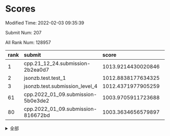 # Scores

Modified Time: 2022-02-03 09:35:39

Submit Num: 207

All Rank Num: 128957

| rank |               submit               |       score        |       sigma        | pk_num |
| :--- | :--------------------------------- | :----------------- | :----------------- | :----- |
| 1    | cpp.21_12_24.submission-2b2ea0d7   | 1013.9214430020846 | 0.800526693735041  | 2495   |
| 2    | jsonzb.test.test_1                 | 1012.8838177634325 | 0.8450174283686903 | 2494   |
| 3    | jsonzb.test.submission_level_4     | 1012.4371977905259 | 0.7930756165712322 | 2484   |
| 61   | cpp.2022_01_09.submission-5b0e3de2 | 1003.9705911723688 | 0.7132486468301193 | 2492   |
| 80   | cpp.2022_01_09.submission-816672bd | 1003.3634656579897 | 0.7183427537704047 | 2492   |


<details>
<summary>全部</summary>

| rank |                 submit                 |       score        |       sigma        | pk_num |
| :--- | :------------------------------------- | :----------------- | :----------------- | :----- |
| 1    | cpp.21_12_24.submission-2b2ea0d7       | 1013.9214430020846 | 0.800526693735041  | 2495   |
| 2    | jsonzb.test.test_1                     | 1012.8838177634325 | 0.8450174283686903 | 2494   |
| 3    | jsonzb.test.submission_level_4         | 1012.4371977905259 | 0.7930756165712322 | 2484   |
| 4    | gobigger.level_3.submission_level_3_9  | 1012.3662451853612 | 0.7745702865909376 | 2493   |
| 5    | gobigger.level_3.submission_level_3_33 | 1011.9996025766937 | 0.7913926763744081 | 2490   |
| 6    | gobigger.level_3.submission_level_3_18 | 1011.834271536541  | 0.7540493404502822 | 2496   |
| 7    | gobigger.level_3.submission_level_3_13 | 1011.5823255948121 | 0.7711433729115976 | 2496   |
| 8    | gobigger.level_3.submission_level_3_35 | 1011.5711425215408 | 0.7733669831681517 | 2492   |
| 9    | gobigger.level_3.submission_level_3_6  | 1011.133066989268  | 0.760846124877225  | 2489   |
| 10   | gobigger.level_3.submission_level_3_2  | 1011.1092500493526 | 0.7430638242496422 | 2493   |
| 11   | gobigger.level_3.submission_level_3_5  | 1010.8116648268198 | 0.7730896465012916 | 2491   |
| 12   | gobigger.level_3.submission_level_3_40 | 1010.7813126003292 | 0.7810477181785088 | 2493   |
| 13   | gobigger.level_3.submission_level_3_30 | 1010.7670817287974 | 0.7587714612536626 | 2496   |
| 14   | gobigger.level_3.submission_level_3_28 | 1010.5971581864192 | 0.8219982863131625 | 2494   |
| 15   | gobigger.level_3.submission_level_3_47 | 1010.5439701303997 | 0.7512142699541521 | 2497   |
| 16   | gobigger.level_3.submission_level_3_29 | 1010.5322198351986 | 0.7689462512957919 | 2490   |
| 17   | gobigger.level_3.submission_level_3_19 | 1010.383379045165  | 0.7755620614920133 | 2492   |
| 18   | gobigger.level_3.submission_level_3_16 | 1010.3153218448258 | 0.7603955577594017 | 2494   |
| 19   | gobigger.level_3.submission_level_3_0  | 1010.2622750930806 | 0.7832388797716526 | 2489   |
| 20   | gobigger.level_3.submission_level_3_4  | 1010.2303065249664 | 0.7634256500672273 | 2491   |
| 21   | gobigger.level_3.submission_level_3_17 | 1010.1638027822803 | 0.7672291777370747 | 2494   |
| 22   | gobigger.level_3.submission_level_3_15 | 1010.1362033107265 | 0.7679524215361898 | 2483   |
| 23   | gobigger.level_3.submission_level_3_10 | 1010.068255667696  | 0.7562765872081184 | 2493   |
| 24   | gobigger.level_3.submission_level_3_20 | 1010.0259903331773 | 0.7387559689305789 | 2499   |
| 25   | gobigger.level_3.submission_level_3_36 | 1009.8236166021668 | 0.7447100210575327 | 2494   |
| 26   | gobigger.level_3.submission_level_3_1  | 1009.8210156297181 | 0.7694141146729179 | 2491   |
| 27   | gobigger.level_3.submission_level_3_24 | 1009.7733423671499 | 0.7532394583367827 | 2487   |
| 28   | gobigger.level_3.submission_level_3_46 | 1009.7608491038148 | 0.7440921250312941 | 2493   |
| 29   | gobigger.level_3.submission_level_3_26 | 1009.7505518287218 | 0.7743604414107499 | 2495   |
| 30   | gobigger.level_3.submission_level_3_45 | 1009.7135891494825 | 0.7315066271872842 | 2496   |
| 31   | gobigger.level_3.submission_level_3_25 | 1009.7058523375634 | 0.759548672988544  | 2492   |
| 32   | gobigger.level_3.submission_level_3_44 | 1009.6860043712898 | 0.739444364846186  | 2490   |
| 33   | gobigger.level_3.submission_level_3_31 | 1009.664574495983  | 0.7579827078616231 | 2492   |
| 34   | gobigger.level_3.submission_level_3_21 | 1009.6276036751881 | 0.7659376891126035 | 2493   |
| 35   | gobigger.level_3.submission_level_3_38 | 1009.5959660847661 | 0.7578377212645889 | 2489   |
| 36   | gobigger.level_3.submission_level_3_41 | 1009.5793407327545 | 0.7450819994744928 | 2492   |
| 37   | gobigger.level_3.submission_level_3_23 | 1009.5060812543934 | 0.7482917897130432 | 2494   |
| 38   | gobigger.level_3.submission_level_3_11 | 1009.4989550618174 | 0.7458860848500091 | 2486   |
| 39   | gobigger.level_3.submission_level_3_7  | 1009.4139216149754 | 0.7780627542676162 | 2492   |
| 40   | gobigger.level_3.submission_level_3_37 | 1009.388806879507  | 0.7578561272644143 | 2492   |
| 41   | gobigger.level_3.submission_level_3_39 | 1009.3678139382372 | 0.7465355468149341 | 2490   |
| 42   | gobigger.level_3.submission_level_3_49 | 1009.1230772074903 | 0.761029124840319  | 2491   |
| 43   | gobigger.level_3.submission_level_3_14 | 1009.058759548411  | 0.7598452034876871 | 2491   |
| 44   | gobigger.level_3.submission_level_3_27 | 1009.0279561098127 | 0.7467941354647213 | 2492   |
| 45   | gobigger.level_3.submission_level_3_34 | 1009.0142992247482 | 0.7616053736826638 | 2495   |
| 46   | gobigger.level_3.submission_level_3_22 | 1008.9949649996375 | 0.7493205910043548 | 2487   |
| 47   | gobigger.level_3.submission_level_3_42 | 1008.9879893485322 | 0.7498442864441852 | 2495   |
| 48   | gobigger.level_3.submission_level_3_32 | 1008.9560048615906 | 0.7609082447971512 | 2494   |
| 49   | gobigger.level_3.submission_level_3_3  | 1008.929087229181  | 0.7370186018772591 | 2486   |
| 50   | gobigger.level_3.submission_level_3_8  | 1008.9236979197299 | 0.729774345422397  | 2492   |
| 51   | gobigger.level_3.submission_level_3_43 | 1008.8557324655717 | 0.7459441080342265 | 2499   |
| 52   | gobigger.level_3.submission_level_3_12 | 1008.633973191173  | 0.7274656118390836 | 2485   |
| 53   | gobigger.level_3.submission_level_3_48 | 1008.6050633130614 | 0.7387948682574143 | 2492   |
| 54   | gobigger.level_1.submission_level_1_32 | 1004.6795615294164 | 0.7163011430457292 | 2488   |
| 55   | gobigger.level_1.submission_level_1_5  | 1004.6795504938366 | 0.7335726456647705 | 2494   |
| 56   | gobigger.level_1.submission_level_1_7  | 1004.5851499022059 | 0.7244044501676024 | 2488   |
| 57   | gobigger.level_1.submission_level_1_9  | 1004.3203529191143 | 0.7158042434342907 | 2494   |
| 58   | gobigger.level_1.submission_level_1_13 | 1004.2114574488805 | 0.7098718320780325 | 2491   |
| 59   | gobigger.level_1.submission_level_1_47 | 1004.134230051602  | 0.726365772851602  | 2493   |
| 60   | gobigger.level_1.submission_level_1_37 | 1003.9949164154299 | 0.720635446094136  | 2488   |
| 61   | cpp.2022_01_09.submission-5b0e3de2     | 1003.9705911723688 | 0.7132486468301193 | 2492   |
| 62   | gobigger.level_1.submission_level_1_45 | 1003.9462118405912 | 0.7177142571358405 | 2490   |
| 63   | gobigger.level_1.submission_level_1_49 | 1003.9371292358214 | 0.7243747481553321 | 2490   |
| 64   | gobigger.level_1.submission_level_1_41 | 1003.8607610423771 | 0.7216110816378825 | 2494   |
| 65   | gobigger.level_1.submission_level_1_48 | 1003.8513245864098 | 0.7211236297694218 | 2495   |
| 66   | gobigger.level_1.submission_level_1_0  | 1003.8258403450626 | 0.7176957963518836 | 2490   |
| 67   | gobigger.level_1.submission_level_1_16 | 1003.7528084431299 | 0.723858087210953  | 2492   |
| 68   | gobigger.level_1.submission_level_1_18 | 1003.6681032120857 | 0.7098295113950615 | 2489   |
| 69   | gobigger.level_1.submission_level_1_29 | 1003.603595669998  | 0.7197256461234174 | 2491   |
| 70   | gobigger.level_1.submission_level_1_15 | 1003.5568202632214 | 0.711215106140832  | 2496   |
| 71   | gobigger.level_1.submission_level_1_4  | 1003.5468950675419 | 0.7194873840354448 | 2490   |
| 72   | gobigger.level_1.submission_level_1_28 | 1003.5184528529027 | 0.7074294669832334 | 2492   |
| 73   | gobigger.level_1.submission_level_1_42 | 1003.513372465511  | 0.7226381969070397 | 2486   |
| 74   | gobigger.level_1.submission_level_1_39 | 1003.5081180112176 | 0.7239534484500564 | 2490   |
| 75   | gobigger.level_1.submission_level_1_24 | 1003.4981722593403 | 0.7126574315804761 | 2496   |
| 76   | gobigger.level_1.submission_level_1_21 | 1003.4578507422436 | 0.71566771735999   | 2495   |
| 77   | gobigger.level_1.submission_level_1_30 | 1003.4501665187156 | 0.7174886055591145 | 2496   |
| 78   | gobigger.level_1.submission_level_1_31 | 1003.3984997449822 | 0.7040987407192251 | 2494   |
| 79   | gobigger.level_1.submission_level_1_22 | 1003.393763178481  | 0.7224144065834863 | 2493   |
| 80   | cpp.2022_01_09.submission-816672bd     | 1003.3634656579897 | 0.7183427537704047 | 2492   |
| 81   | gobigger.level_1.submission_level_1_35 | 1003.3151216796039 | 0.7201681206579766 | 2491   |
| 82   | gobigger.level_1.submission_level_1_10 | 1003.3106701486231 | 0.715736557279141  | 2494   |
| 83   | gobigger.level_1.submission_level_1_1  | 1003.290383946616  | 0.7131558946380261 | 2490   |
| 84   | gobigger.level_1.submission_level_1_26 | 1003.2785482094175 | 0.7079698709410577 | 2494   |
| 85   | gobigger.level_1.submission_level_1_14 | 1003.2272876239784 | 0.7251662155444971 | 2491   |
| 86   | gobigger.level_1.submission_level_1_38 | 1003.2111007092507 | 0.7183692495335899 | 2486   |
| 87   | gobigger.level_1.submission_level_1_34 | 1003.201786681239  | 0.7112615864143825 | 2490   |
| 88   | gobigger.level_1.submission_level_1_44 | 1003.1400658336893 | 0.7208565053660838 | 2492   |
| 89   | gobigger.level_1.submission_level_1_8  | 1003.0698824380161 | 0.7121467022271767 | 2489   |
| 90   | gobigger.level_1.submission_level_1_12 | 1002.9935162378631 | 0.6980358303415739 | 2489   |
| 91   | gobigger.level_1.submission_level_1_46 | 1002.812167338952  | 0.7248877928385772 | 2494   |
| 92   | gobigger.level_1.submission_level_1_6  | 1002.8034453062389 | 0.7106902842173192 | 2491   |
| 93   | gobigger.level_1.submission_level_1_43 | 1002.8022429162667 | 0.7219865007907328 | 2489   |
| 94   | gobigger.level_1.submission_level_1_3  | 1002.7958597677116 | 0.7064032567697571 | 2483   |
| 95   | gobigger.level_1.submission_level_1_2  | 1002.7554079430455 | 0.7079976413200613 | 2495   |
| 96   | gobigger.level_1.submission_level_1_11 | 1002.7244475136561 | 0.7128833612193637 | 2495   |
| 97   | gobigger.level_1.submission_level_1_17 | 1002.7080104739371 | 0.7247931493732294 | 2498   |
| 98   | gobigger.level_1.submission_level_1_19 | 1002.6581204699751 | 0.7168326996039152 | 2492   |
| 99   | gobigger.level_1.submission_level_1_40 | 1002.6514239432934 | 0.7125214262639527 | 2496   |
| 100  | gobigger.level_1.submission_level_1_36 | 1002.5047088859995 | 0.7140959423728823 | 2489   |
| 101  | gobigger.level_1.submission_level_1_23 | 1002.2600142527951 | 0.7087533065176794 | 2486   |
| 102  | gobigger.level_1.submission_level_1_27 | 1002.2511581321277 | 0.7197515476974712 | 2492   |
| 103  | gobigger.level_1.submission_level_1_20 | 1002.0366796190784 | 0.7088913922857936 | 2492   |
| 104  | gobigger.level_1.submission_level_1_25 | 1001.682183372742  | 0.7120267388660114 | 2494   |
| 105  | gobigger.level_1.submission_level_1_33 | 1001.4848057256211 | 0.7189098070702584 | 2489   |
| 106  | gobigger.random.submission_random_12   | 997.0225076935749  | 0.7084871426668774 | 2494   |
| 107  | gobigger.random.submission_random_5    | 997.0221965592522  | 0.7177687500700957 | 2493   |
| 108  | gobigger.random.submission_random_30   | 996.8579440572469  | 0.7003831131954439 | 2493   |
| 109  | gobigger.random.submission_random_33   | 996.8479771103752  | 0.7106877237772055 | 2494   |
| 110  | gobigger.random.submission_random_36   | 996.7825591484512  | 0.7139220777004545 | 2495   |
| 111  | gobigger.random.submission_random_46   | 996.6435099552814  | 0.7230706529665968 | 2493   |
| 112  | gobigger.random.submission_random_8    | 996.6335156584189  | 0.7125942359835892 | 2491   |
| 113  | gobigger.random.submission_random_21   | 996.6266703112     | 0.7072162958482016 | 2489   |
| 114  | gobigger.random.submission_random_32   | 996.4164868253214  | 0.7081994353043299 | 2495   |
| 115  | gobigger.random.submission_random_10   | 996.3963646434165  | 0.7083401055490691 | 2493   |
| 116  | gobigger.random.submission_random_18   | 996.3020104218949  | 0.7049125316926224 | 2490   |
| 117  | gobigger.random.submission_random_25   | 996.2938242053009  | 0.7075846655237267 | 2494   |
| 118  | gobigger.random.submission_random_17   | 996.2864012798018  | 0.6992673216837212 | 2492   |
| 119  | gobigger.random.submission_random_4    | 996.2362838804083  | 0.7099052678088849 | 2498   |
| 120  | gobigger.random.submission_random_24   | 996.2240485508994  | 0.7161926547347085 | 2497   |
| 121  | gobigger.random.submission_random_41   | 996.2203797134963  | 0.7119535636135776 | 2493   |
| 122  | gobigger.random.submission_random_22   | 996.1309573824168  | 0.7087118249651214 | 2495   |
| 123  | gobigger.random.submission_random_34   | 996.1304875153481  | 0.7084019068673272 | 2495   |
| 124  | gobigger.random.submission_random_31   | 996.130022295307   | 0.7359133978676901 | 2490   |
| 125  | gobigger.random.submission_random_7    | 996.0637680054479  | 0.7073432229019837 | 2494   |
| 126  | gobigger.random.submission_random_27   | 996.0330529305098  | 0.7130829046655686 | 2492   |
| 127  | gobigger.random.submission_random_19   | 996.024881515156   | 0.7050297842233181 | 2492   |
| 128  | gobigger.random.submission_random_49   | 995.9698731406514  | 0.7025048292207559 | 2491   |
| 129  | gobigger.random.submission_random_35   | 995.9646121681585  | 0.7199199391428944 | 2493   |
| 130  | gobigger.random.submission_random_47   | 995.9057837556558  | 0.7326239475176444 | 2493   |
| 131  | gobigger.random.submission_random_29   | 995.885903708251   | 0.7030360009504798 | 2499   |
| 132  | gobigger.random.submission_random_48   | 995.8176744209006  | 0.7230858096049609 | 2489   |
| 133  | gobigger.random.submission_random_26   | 995.7968176162206  | 0.7107668683143092 | 2492   |
| 134  | gobigger.random.submission_random_40   | 995.7781320056077  | 0.7093139749962113 | 2492   |
| 135  | gobigger.random.submission_random_9    | 995.7738830674945  | 0.7123747179995709 | 2485   |
| 136  | gobigger.random.submission_random_14   | 995.7148613407945  | 0.7151081825805318 | 2494   |
| 137  | gobigger.random.submission_random_38   | 995.6939738272371  | 0.7208858821768479 | 2493   |
| 138  | gobigger.random.submission_random_15   | 995.6253291112381  | 0.712798839367397  | 2495   |
| 139  | gobigger.random.submission_random_6    | 995.6122986449625  | 0.7096210136038785 | 2496   |
| 140  | gobigger.random.submission_random_20   | 995.602126017925   | 0.706556980249105  | 2490   |
| 141  | gobigger.random.submission_random_42   | 995.5052717137993  | 0.7151098770276483 | 2489   |
| 142  | gobigger.random.submission_random_37   | 995.4860159453934  | 0.7017955194383521 | 2492   |
| 143  | gobigger.random.submission_random_1    | 995.3006902895191  | 0.7243268841058158 | 2489   |
| 144  | gobigger.random.submission_random_45   | 995.2928721339567  | 0.7058573577702054 | 2492   |
| 145  | gobigger.random.submission_random_39   | 995.2454060818432  | 0.7194928513072606 | 2493   |
| 146  | gobigger.random.submission_random_23   | 995.2377765989024  | 0.7157816253707828 | 2492   |
| 147  | gobigger.random.submission_random_28   | 995.2197323717874  | 0.7103387885676387 | 2492   |
| 148  | gobigger.random.submission_random_13   | 995.1610040224612  | 0.6994626918725316 | 2495   |
| 149  | gobigger.random.submission_random_0    | 995.14144477377    | 0.7156543229893293 | 2490   |
| 150  | gobigger.random.submission_random_43   | 995.140242392151   | 0.7078008034547622 | 2493   |
| 151  | gobigger.random.submission_random_44   | 995.0796088877341  | 0.7190375307838849 | 2490   |
| 152  | gobigger.random.submission_random_11   | 994.9476784831731  | 0.7207828760142369 | 2498   |
| 153  | gobigger.random.submission_random_2    | 994.9454769410628  | 0.7235644234159839 | 2491   |
| 154  | gobigger.random.submission_random_3    | 994.792629492245   | 0.7219428438068537 | 2493   |
| 155  | gobigger.random.submission_random_16   | 994.6936114352784  | 0.7210010615192505 | 2488   |
| 156  | gobigger.level_2.submission_level_2_18 | 994.1501926195973  | 0.7268859110899059 | 2493   |
| 157  | gobigger.level_2.submission_level_2_1  | 994.0411061076403  | 0.7159798039841421 | 2493   |
| 158  | gobigger.level_2.submission_level_2_20 | 993.9109579303465  | 0.7252005735186872 | 2494   |
| 159  | gobigger.level_2.submission_level_2_31 | 993.6792422973961  | 0.7190783254162011 | 2494   |
| 160  | gobigger.level_2.submission_level_2_5  | 993.6332602954064  | 0.7410552068911993 | 2489   |
| 161  | gobigger.level_2.submission_level_2_36 | 993.3259105626983  | 0.7257892518939071 | 2490   |
| 162  | gobigger.level_2.submission_level_2_35 | 993.1348209493909  | 0.7475719694978316 | 2492   |
| 163  | gobigger.level_2.submission_level_2_23 | 992.8375537981823  | 0.7504954250736124 | 2493   |
| 164  | gobigger.level_2.submission_level_2_37 | 992.6715661910912  | 0.7272649461751712 | 2487   |
| 165  | gobigger.level_2.submission_level_2_29 | 992.5951895861313  | 0.7439045138198729 | 2494   |
| 166  | gobigger.level_2.submission_level_2_0  | 992.5868724545977  | 0.7511221768475049 | 2490   |
| 167  | gobigger.level_2.submission_level_2_24 | 992.5865133140969  | 0.7525932717824665 | 2499   |
| 168  | gobigger.level_2.submission_level_2_41 | 992.5445018721799  | 0.7239024894181406 | 2488   |
| 169  | gobigger.level_2.submission_level_2_33 | 992.5215532855955  | 0.7488989819639895 | 2490   |
| 170  | gobigger.level_2.submission_level_2_9  | 992.5053008245422  | 0.729748289769077  | 2492   |
| 171  | gobigger.level_2.submission_level_2_44 | 992.5009118024436  | 0.7558023891724421 | 2493   |
| 172  | gobigger.level_2.submission_level_2_34 | 992.4796293397138  | 0.7193888547499767 | 2490   |
| 173  | gobigger.level_2.submission_level_2_6  | 992.4585609929962  | 0.731767122027664  | 2490   |
| 174  | gobigger.level_2.submission_level_2_8  | 992.4210687460373  | 0.7314850457912985 | 2492   |
| 175  | gobigger.level_2.submission_level_2_30 | 992.2357780120179  | 0.745146227575389  | 2489   |
| 176  | gobigger.level_2.submission_level_2_2  | 992.2193754197913  | 0.7497031370051528 | 2488   |
| 177  | gobigger.level_2.submission_level_2_45 | 992.1423163029582  | 0.7408213655142019 | 2492   |
| 178  | gobigger.level_2.submission_level_2_19 | 992.1291535278436  | 0.7326784594381275 | 2492   |
| 179  | gobigger.level_2.submission_level_2_49 | 992.1112120845175  | 0.7598729089533149 | 2485   |
| 180  | gobigger.level_2.submission_level_2_13 | 992.1055944879392  | 0.7441908383818516 | 2493   |
| 181  | gobigger.level_2.submission_level_2_17 | 992.0312508714137  | 0.7425613810083147 | 2492   |
| 182  | gobigger.level_2.submission_level_2_3  | 991.9772148684881  | 0.731641118218722  | 2495   |
| 183  | gobigger.level_2.submission_level_2_11 | 991.9614564203008  | 0.7565303947830228 | 2491   |
| 184  | gobigger.level_2.submission_level_2_39 | 991.9498173516535  | 0.7369857038007609 | 2489   |
| 185  | gobigger.level_2.submission_level_2_7  | 991.8650939452469  | 0.7577000941505115 | 2492   |
| 186  | gobigger.level_2.submission_level_2_22 | 991.7551731112726  | 0.7634469899126082 | 2491   |
| 187  | gobigger.level_2.submission_level_2_28 | 991.7485450098609  | 0.7512378821747668 | 2491   |
| 188  | gobigger.level_2.submission_level_2_46 | 991.7172861739049  | 0.7630893522102771 | 2499   |
| 189  | gobigger.level_2.submission_level_2_48 | 991.6702583009287  | 0.7517817971331778 | 2492   |
| 190  | gobigger.level_2.submission_level_2_14 | 991.6653250977344  | 0.7517538753632557 | 2493   |
| 191  | gobigger.level_2.submission_level_2_25 | 991.6035286320665  | 0.7455887309447466 | 2492   |
| 192  | gobigger.level_2.submission_level_2_43 | 991.5656580957784  | 0.740877451574599  | 2492   |
| 193  | gobigger.level_2.submission_level_2_16 | 991.5155513476468  | 0.7570825594623332 | 2489   |
| 194  | gobigger.level_2.submission_level_2_27 | 991.3674079736501  | 0.7459702128447132 | 2491   |
| 195  | gobigger.level_2.submission_level_2_40 | 991.1800989507782  | 0.747954629454839  | 2491   |
| 196  | gobigger.level_2.submission_level_2_26 | 991.0471452194818  | 0.7588112927841806 | 2497   |
| 197  | gobigger.level_2.submission_level_2_4  | 991.0245565160875  | 0.7422759087342605 | 2486   |
| 198  | gobigger.level_2.submission_level_2_42 | 990.9938652464582  | 0.7493935644362734 | 2488   |
| 199  | gobigger.level_2.submission_level_2_47 | 990.8631734242771  | 0.7595149829996064 | 2491   |
| 200  | gobigger.level_2.submission_level_2_38 | 990.7785325825913  | 0.7600879565527239 | 2491   |
| 201  | gobigger.level_2.submission_level_2_32 | 990.7762598885876  | 0.7544663999019625 | 2489   |
| 202  | gobigger.level_2.submission_level_2_21 | 990.7760268377192  | 0.7408819782612593 | 2491   |
| 203  | gobigger.level_2.submission_level_2_15 | 990.6875433487767  | 0.7677256166704631 | 2494   |
| 204  | gobigger.level_2.submission_level_2_12 | 990.50300920167    | 0.7794703993038024 | 2490   |
| 205  | gobigger.level_2.submission_level_2_10 | 990.2858461509993  | 0.7634227646563493 | 2495   |
| 206  | gobigger.none.submission_none_1        | 975.6880878809468  | 1.4983682785698988 | 2497   |
| 207  | gobigger.none.submission_none_0        | 975.6117245220323  | 1.4933779270487761 | 2494   |

</details>